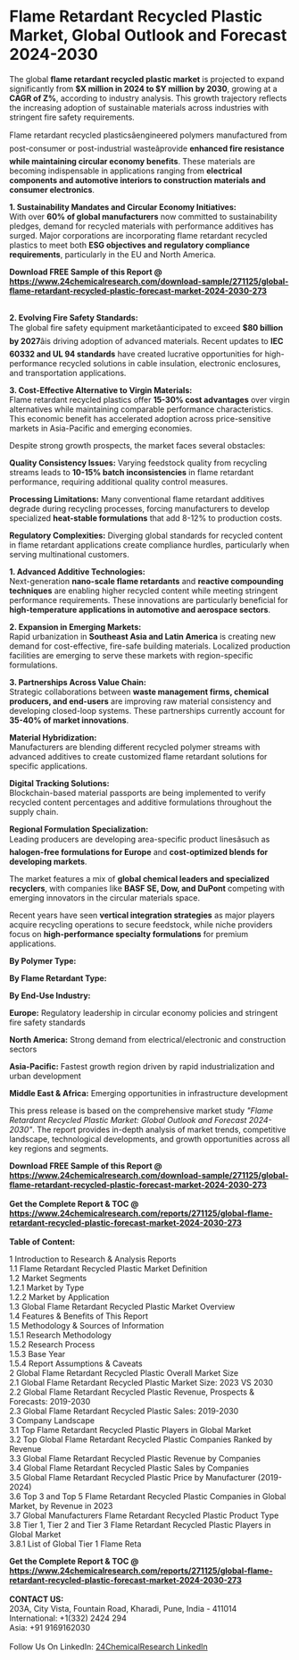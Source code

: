 <h1>Flame Retardant Recycled Plastic Market, Global Outlook and Forecast 2024-2030</h1><p>The global <strong>flame retardant recycled plastic market</strong> is projected to expand significantly from <strong>$X million in 2024 to $Y million by 2030</strong>, growing at a <strong>CAGR of Z%</strong>, according to industry analysis. This growth trajectory reflects the increasing adoption of sustainable materials across industries with stringent fire safety requirements.</p><p>Flame retardant recycled plasticsâengineered polymers manufactured from post-consumer or post-industrial wasteâprovide <strong>enhanced fire resistance while maintaining circular economy benefits</strong>. These materials are becoming indispensable in applications ranging from <strong>electrical components and automotive interiors to construction materials and consumer electronics</strong>.</p><p><strong>1. Sustainability Mandates and Circular Economy Initiatives:</strong><br>
With over <strong>60% of global manufacturers</strong> now committed to sustainability pledges, demand for recycled materials with performance additives has surged. Major corporations are incorporating flame retardant recycled plastics to meet both <strong>ESG objectives and regulatory compliance requirements</strong>, particularly in the EU and North America.</p><div><b>Download FREE Sample of this Report @ 
            <a href="https://www.24chemicalresearch.com/download-sample/271125/global-flame-retardant-recycled-plastic-forecast-market-2024-2030-273">
            https://www.24chemicalresearch.com/download-sample/271125/global-flame-retardant-recycled-plastic-forecast-market-2024-2030-273</a></b></div><br><p><strong>2. Evolving Fire Safety Standards:</strong><br>
The global fire safety equipment marketâanticipated to exceed <strong>$80 billion by 2027</strong>âis driving adoption of advanced materials. Recent updates to <strong>IEC 60332 and UL 94 standards</strong> have created lucrative opportunities for high-performance recycled solutions in cable insulation, electronic enclosures, and transportation applications.</p><p><strong>3. Cost-Effective Alternative to Virgin Materials:</strong><br>
Flame retardant recycled plastics offer <strong>15-30% cost advantages</strong> over virgin alternatives while maintaining comparable performance characteristics. This economic benefit has accelerated adoption across price-sensitive markets in Asia-Pacific and emerging economies.</p><p>Despite strong growth prospects, the market faces several obstacles:</p><p><strong>Quality Consistency Issues:</strong> Varying feedstock quality from recycling streams leads to <strong>10-15% batch inconsistencies</strong> in flame retardant performance, requiring additional quality control measures.</p><p><strong>Processing Limitations:</strong> Many conventional flame retardant additives degrade during recycling processes, forcing manufacturers to develop specialized <strong>heat-stable formulations</strong> that add 8-12% to production costs.</p><p><strong>Regulatory Complexities:</strong> Diverging global standards for recycled content in flame retardant applications create compliance hurdles, particularly when serving multinational customers.</p><p><strong>1. Advanced Additive Technologies:</strong><br>
Next-generation <strong>nano-scale flame retardants</strong> and <strong>reactive compounding techniques</strong> are enabling higher recycled content while meeting stringent performance requirements. These innovations are particularly beneficial for <strong>high-temperature applications in automotive and aerospace sectors</strong>.</p><p><strong>2. Expansion in Emerging Markets:</strong><br>
Rapid urbanization in <strong>Southeast Asia and Latin America</strong> is creating new demand for cost-effective, fire-safe building materials. Localized production facilities are emerging to serve these markets with region-specific formulations.</p><p><strong>3. Partnerships Across Value Chain:</strong><br>
Strategic collaborations between <strong>waste management firms, chemical producers, and end-users</strong> are improving raw material consistency and developing closed-loop systems. These partnerships currently account for <strong>35-40% of market innovations</strong>.</p><p><strong>Material Hybridization:</strong><br>
	Manufacturers are blending different recycled polymer streams with advanced additives to create customized flame retardant solutions for specific applications.</p><p><strong>Digital Tracking Solutions:</strong><br>
	Blockchain-based material passports are being implemented to verify recycled content percentages and additive formulations throughout the supply chain.</p><p><strong>Regional Formulation Specialization:</strong><br>
	Leading producers are developing area-specific product linesâsuch as <strong>halogen-free formulations for Europe</strong> and <strong>cost-optimized blends for developing markets</strong>.</p><p>The market features a mix of <strong>global chemical leaders and specialized recyclers</strong>, with companies like <strong>BASF SE, Dow, and DuPont</strong> competing with emerging innovators in the circular materials space.</p><p>Recent years have seen <strong>vertical integration strategies</strong> as major players acquire recycling operations to secure feedstock, while niche providers focus on <strong>high-performance specialty formulations</strong> for premium applications.</p><p><strong>By Polymer Type:</strong></p><p><strong>By Flame Retardant Type:</strong></p><p><strong>By End-Use Industry:</strong></p><p><strong>Europe:</strong> Regulatory leadership in circular economy policies and stringent fire safety standards</p><p><strong>North America:</strong> Strong demand from electrical/electronic and construction sectors</p><p><strong>Asia-Pacific:</strong> Fastest growth region driven by rapid industrialization and urban development</p><p><strong>Middle East &amp; Africa:</strong> Emerging opportunities in infrastructure development</p><p>This press release is based on the comprehensive market study <em>"Flame Retardant Recycled Plastic Market: Global Outlook and Forecast 2024-2030"</em>. The report provides in-depth analysis of market trends, competitive landscape, technological developments, and growth opportunities across all key regions and segments.</p><div><b>Download FREE Sample of this Report @ 
            <a href="https://www.24chemicalresearch.com/download-sample/271125/global-flame-retardant-recycled-plastic-forecast-market-2024-2030-273">
            https://www.24chemicalresearch.com/download-sample/271125/global-flame-retardant-recycled-plastic-forecast-market-2024-2030-273</a></b></div><br><div><b>Get the Complete Report & TOC @ 
            <a href="https://www.24chemicalresearch.com/reports/271125/global-flame-retardant-recycled-plastic-forecast-market-2024-2030-273">
            https://www.24chemicalresearch.com/reports/271125/global-flame-retardant-recycled-plastic-forecast-market-2024-2030-273</a></b></div><br>
            <b>Table of Content:</b><p>1 Introduction to Research & Analysis Reports<br />
    1.1 Flame Retardant Recycled Plastic Market Definition<br />
    1.2 Market Segments<br />
        1.2.1 Market by Type<br />
        1.2.2 Market by Application<br />
    1.3 Global Flame Retardant Recycled Plastic Market Overview<br />
    1.4 Features & Benefits of This Report<br />
    1.5 Methodology & Sources of Information<br />
        1.5.1 Research Methodology<br />
        1.5.2 Research Process<br />
        1.5.3 Base Year<br />
        1.5.4 Report Assumptions & Caveats<br />
2 Global Flame Retardant Recycled Plastic Overall Market Size<br />
    2.1 Global Flame Retardant Recycled Plastic Market Size: 2023 VS 2030<br />
    2.2 Global Flame Retardant Recycled Plastic Revenue, Prospects & Forecasts: 2019-2030<br />
    2.3 Global Flame Retardant Recycled Plastic Sales: 2019-2030<br />
3 Company Landscape<br />
    3.1 Top Flame Retardant Recycled Plastic Players in Global Market<br />
    3.2 Top Global Flame Retardant Recycled Plastic Companies Ranked by Revenue<br />
    3.3 Global Flame Retardant Recycled Plastic Revenue by Companies<br />
    3.4 Global Flame Retardant Recycled Plastic Sales by Companies<br />
    3.5 Global Flame Retardant Recycled Plastic Price by Manufacturer (2019-2024)<br />
    3.6 Top 3 and Top 5 Flame Retardant Recycled Plastic Companies in Global Market, by Revenue in 2023<br />
    3.7 Global Manufacturers Flame Retardant Recycled Plastic Product Type<br />
    3.8 Tier 1, Tier 2 and Tier 3 Flame Retardant Recycled Plastic Players in Global Market<br />
        3.8.1 List of Global Tier 1 Flame Reta</p><div><b>Get the Complete Report & TOC @ 
            <a href="https://www.24chemicalresearch.com/reports/271125/global-flame-retardant-recycled-plastic-forecast-market-2024-2030-273">
            https://www.24chemicalresearch.com/reports/271125/global-flame-retardant-recycled-plastic-forecast-market-2024-2030-273</a></b></div><br><b>CONTACT US:</b><br>
            203A, City Vista, Fountain Road, Kharadi, Pune, India - 411014<br>
            International: +1(332) 2424 294<br>
            Asia: +91 9169162030 <br><br>
            Follow Us On LinkedIn: <a href="https://www.linkedin.com/company/24chemicalresearch/">24ChemicalResearch LinkedIn</a>